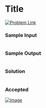 # Title

[![Problem Link](https://img.shields.io/badge/GeeksforGeeks-298D46?style=for-the-badge&logo=geeksforgeeks&logoColor=white)](...problem...)


### Sample Input
```

```
### Sample Output
```

```

### Solution
```cpp

```

### Accepted
[![image](...image...)](...solution...)
